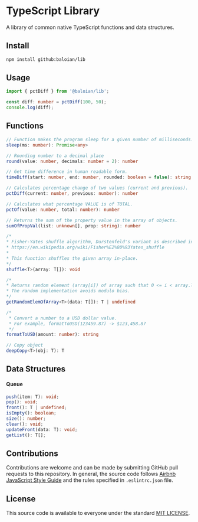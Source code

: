 # TypeScript Library
A library of common native TypeScript functions and data structures.

## Install
```bash
npm install github:baloian/lib
```

## Usage
```typescript
import { pctDiff } from '@baloian/lib';

const diff: number = pctDiff(100, 50);
console.log(diff);
```

## Functions
```typescript
// Function makes the program sleep for a given number of milliseconds.
sleep(ms: number): Promise<any>

// Rounding number to a decimal place
round(value: number, decimals: number = 2): number

// Get time difference in human readable form.
timeDiff(start: number, end: number, rounded: boolean = false): string

// Calculates percentage change of two values (current and previous).
pctDiff(current: number, previous: number): number

// Calculates what percentage VALUE is of TOTAL.
pctOf(value: number, total: number): number

// Returns the sum of the property value in the array of objects.
sumOfPropVal(list: unknown[], prop: string): number

/*
* Fisher-Yates shuffle algorithm, Durstenfeld's variant as described in
* https://en.wikipedia.org/wiki/Fisher%E2%80%93Yates_shuffle
*
* This function shuffles the given array in-place.
*/
shuffle<T>(array: T[]): void

/*
* Returns random element (array[i]) of array such that 0 <= i < array.length
* The random implementation avoids modulo bias.
*/
getRandomElemOfArray<T>(data: T[]): T | undefined

/*
 * Convert a number to a USD dollar value.
 * For example, formatToUSD(123459.87) -> $123,458.87
 */
formatToUSD(amount: number): string

// Copy object
deepCopy<T>(obj: T): T
```

## Data Structures
#### Queue
```typescript
push(item: T): void;
pop(): void;
front(): T | undefined;
isEmpty(): boolean;
size(): number;
clear(): void;
updateFront(data: T): void;
getList(): T[];
```


## Contributions
Contributions are welcome and can be made by submitting GitHub pull requests
to this repository. In general, the source code follows
[Airbnb JavaScript Style Guide](https://github.com/airbnb/javascript) and the
rules specified in `.eslintrc.json` file.


## License
This source code is available to everyone under the standard
[MIT LICENSE](https://github.com/baloian/marcal/blob/master/LICENSE).
